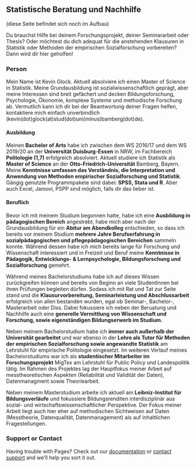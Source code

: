 ## Statistische Beratung und Nachhilfe
(diese Seite befindet sich noch im Aufbau)

Du brauchst Hilfe bei deinem Forschungsprojekt, deiner Seminararbeit oder Thesis?
Oder möchtest du dich adequat für die anstehenden Klausuren in Statistik oder Methoden der empirischen Sozialforschung vorbereiten?
Dann wird dir hier geholfen!

### Person

Mein Name ist Kevin Glock. Aktuell absolviere ich einen Master of Science in Statistik.
Meine Grundausbildung ist sozialwissenschaftlich geprägt, aber meine Interessen sind breit gefächert und decken Bildungsforschung, Psychologie, Ökonomie, komplexe Systeme und methodische Forschung ab.
Vermutlich kann ich dir bei der Beantwortung deiner Fragen helfen, kontaktiere mich einfach unverbindlich (kevin(dot)glock(at)stud(dot)uni(minus)bamberg(dot)de).

#### Ausbildung

Meinen **Bachelor of Arts** habe ich zwischen dem WS 2016/17 und dem WS 2019/20 an der **Universität Duisburg-Essen** in NRW, im Fachbereich **Politologie (1,7)** erfolgreich absolviert.
Aktuell studiere ich Statistik als **Master of Science** an der **Otto-Friedrich-Universität** Bamberg, Bayern.
Meine **Kenntnisse umfassen das Verständnis, die Interpretation und Anwendung von Methoden empirischer Sozialforschung und Statistik**.
Gängig genutzte Programmpakete sind dabei: **SPSS, Stata und R**. Aber auch Excel, Jamovi, PSPP sind möglich, falls dir das lieber ist.

#### Beruflich

Bevor ich mit meinem Studium begonnen hatte, habe ich eine **Ausbildung in pädagogischen Bereich** angestrebt, habe mich aber nach der Grundausbildung für ein **Abitur am Abendkolleg** entschieden, so dass ich bereits vor meinem Studium **mehrere Jahre Berufserfahrung in sozialpädagogischen und pflegepädagogischen Bereichen** sammeln konnte. Während dessen habe ich mich bereits lange für Forschung und Wissenschaft interessiert und in Freizeit und Beruf meine **Kenntnisse in Pädagogik, Entwicklungs- & Lernpsychologie, Bildungsforschung und Sozialforschung** gemehrt.

Während meines Bachelorstudiums habe ich auf dieses Wissen zurückgreifen können und bereits von Beginn an viele StudentInnen bei ihren Prüfungen begleiten dürfen. Sodass ich mit Rat und Tat zur Seite stand und die **Klausurvorbereitung, Seminarleistung und Abschlussarbeit** erfolgreich von allen bestanden wurden, egal ob Seminar-, Bachelor-, Masterarbeit oder Diss.
Dabei fokussiere ich neben der Beruatung und Nachhilfe auch eine **generelle Vermittlung von Wissenschaft und Forschung, sowie eigenständigen Bildungserwerb im Studium**.

Neben meinem Bachelorstudium habe ich **immer auch außerhalb der Universität gearbeitet** und war ebenso in der **Lehre als Tutor für Methoden der empirischen Sozialforschung sowie angewandte Statistik** am Lehrstuhl für empirische Politologie eingesetzt.
Im weiteren Verlauf meines Bachelorstudiums war ich als **studentischer Mitarbeiter im Forschungsprojekt** MigTex am Lehrstuhl für Public Policy und Landespolitik tätig. Im Rahmen des Projektes lag der Hauptfokus meiner Arbeit auf messtheoretischen Aspekten (Reliabilität und Validität der Daten), Datenmanagment sowie Theoriearbeit.

Neben meinem Masterstudium arbeite ich aktuell am **Leibniz-Institut für Bildungsverläufe** und fokussiere Bildungsrenditen interdisziplinär aus sozial- und wirtschaftswissenschaftlicher Perspektive. Der Fokus meiner Arbeit liegt auch hier eher auf methodischen Sichtweisen auf Daten (Messtheorie, Datenqualität, Datenmanagement) als auf inhaltlichen Fragestellungen.


### Support or Contact

Having trouble with Pages? Check out our [documentation](https://help.github.com/categories/github-pages-basics/) or [contact support](https://github.com/contact) and we’ll help you sort it out.
